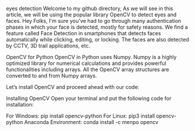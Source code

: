 eyes detection
Welcome to my github directory, As we will see in this article, we will be using the popular library OpenCV to detect eyes and faces. Hey Folks, I'm sure you've had to go through many authentication phases in which your face is detected, mostly for safety reasons. We find a feature called Face Detection in smartphones that detects faces automatically while clicking, editing, or locking. The faces are also detected by CCTV, 3D trail applications, etc.

OpenCV for Python OpenCV in Python uses Numpy. Numpy is a highly optimized library for numerical calculations and provides powerful functionalities including arrays. All the OpenCV array structures are converted to and from Numpy arrays.

Let’s install OpenCV and proceed ahead with our code:

Installing OpenCV Open your terminal and put the following code for installation:

For Windows: pip install opencv-python For Linux: pip3 install opencv-python Anaconda Environment: conda install -c menpo opencv
